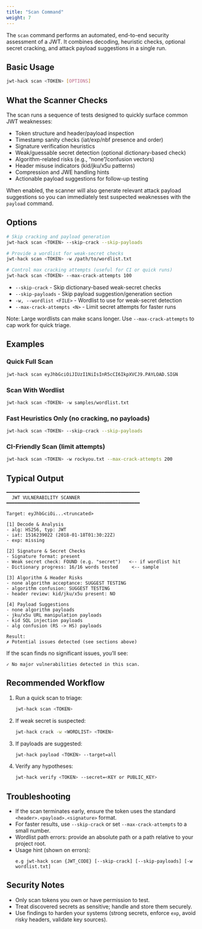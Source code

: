 ```yaml
---
title: "Scan Command"
weight: 7
---
```


The `scan` command performs an automated, end-to-end security assessment of a JWT. It combines decoding, heuristic checks, optional secret cracking, and attack payload suggestions in a single run.

## Basic Usage

```bash
jwt-hack scan <TOKEN> [OPTIONS]
```

## What the Scanner Checks

The scan runs a sequence of tests designed to quickly surface common JWT weaknesses:

- Token structure and header/payload inspection
- Timestamp sanity checks (iat/exp/nbf presence and order)
- Signature verification heuristics
- Weak/guessable secret detection (optional dictionary-based check)
- Algorithm-related risks (e.g., “none”/confusion vectors)
- Header misuse indicators (kid/jku/x5u patterns)
- Compression and JWE handling hints
- Actionable payload suggestions for follow-up testing

When enabled, the scanner will also generate relevant attack payload suggestions so you can immediately test suspected weaknesses with the `payload` command.

## Options

```bash
# Skip cracking and payload generation
jwt-hack scan <TOKEN> --skip-crack --skip-payloads

# Provide a wordlist for weak-secret checks
jwt-hack scan <TOKEN> -w /path/to/wordlist.txt

# Control max cracking attempts (useful for CI or quick runs)
jwt-hack scan <TOKEN> --max-crack-attempts 100
```

- `--skip-crack` - Skip dictionary-based weak-secret checks
- `--skip-payloads` - Skip payload suggestion/generation section
- `-w, --wordlist <FILE>` - Wordlist to use for weak-secret detection
- `--max-crack-attempts <N>` - Limit secret attempts for faster runs

Note: Large wordlists can make scans longer. Use `--max-crack-attempts` to cap work for quick triage.

## Examples

### Quick Full Scan
```bash
jwt-hack scan eyJhbGciOiJIUzI1NiIsInR5cCI6IkpXVCJ9.PAYLOAD.SIGN
```

### Scan With Wordlist
```bash
jwt-hack scan <TOKEN> -w samples/wordlist.txt
```

### Fast Heuristics Only (no cracking, no payloads)
```bash
jwt-hack scan <TOKEN> --skip-crack --skip-payloads
```

### CI-Friendly Scan (limit attempts)
```bash
jwt-hack scan <TOKEN> -w rockyou.txt --max-crack-attempts 200
```

## Typical Output

```text
━━━━━━━━━━━━━━━━━━━━━━━━━━━━━━━━━━━━━━━━━━━━━━━━━
  JWT VULNERABILITY SCANNER
━━━━━━━━━━━━━━━━━━━━━━━━━━━━━━━━━━━━━━━━━━━━━━━━━

Target: eyJhbGciOi...<truncated>

[1] Decode & Analysis
- alg: HS256, typ: JWT
- iat: 1516239022 (2018-01-18T01:30:22Z)
- exp: missing

[2] Signature & Secret Checks
- Signature format: present
- Weak secret check: FOUND (e.g. "secret")   <-- if wordlist hit
- Dictionary progress: 16/16 words tested     <-- sample

[3] Algorithm & Header Risks
- none algorithm acceptance: SUGGEST TESTING
- algorithm confusion: SUGGEST TESTING
- header review: kid/jku/x5u present: NO

[4] Payload Suggestions
- none algorithm payloads
- jku/x5u URL manipulation payloads
- kid SQL injection payloads
- alg confusion (RS -> HS) payloads

Result:
✗ Potential issues detected (see sections above)
```

If the scan finds no significant issues, you’ll see:
```
✓ No major vulnerabilities detected in this scan.
```

## Recommended Workflow

1. Run a quick scan to triage:
   ```bash
   jwt-hack scan <TOKEN>
   ```
2. If weak secret is suspected:
   ```bash
   jwt-hack crack -w <WORDLIST> <TOKEN>
   ```
3. If payloads are suggested:
   ```bash
   jwt-hack payload <TOKEN> --target=all
   ```
4. Verify any hypotheses:
   ```bash
   jwt-hack verify <TOKEN> --secret=<KEY or PUBLIC_KEY>
   ```

## Troubleshooting

- If the scan terminates early, ensure the token uses the standard `<header>.<payload>.<signature>` format.
- For faster results, use `--skip-crack` or set `--max-crack-attempts` to a small number.
- Wordlist path errors: provide an absolute path or a path relative to your project root.
- Usage hint (shown on errors):
  ```
  e.g jwt-hack scan {JWT_CODE} [--skip-crack] [--skip-payloads] [-w wordlist.txt]
  ```

## Security Notes

- Only scan tokens you own or have permission to test.
- Treat discovered secrets as sensitive; handle and store them securely.
- Use findings to harden your systems (strong secrets, enforce `exp`, avoid risky headers, validate key sources).